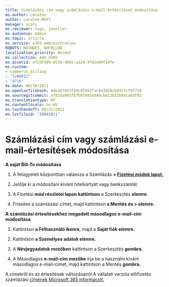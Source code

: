 ```yaml
---
title: Számlázási cím vagy számlázási e-mail-értesítések módosítása
ms.author: cmcatee
author: cmcatee-MSFT
manager: scotv
ms.reviewer: tugu, jmueller
ms.audience: Admin
ms.topic: article
ms.service: o365-administration
ROBOTS: NOINDEX, NOFOLLOW
localization_priority: Normal
ms.collection: Adm_O365
ms.assetid: ef2df989-8539-48b5-a324-97d2e09f14fe
ms.custom:
- commerce_billing
- "1200012"
- "4716"
ms.date: 08/10/2021
ms.openlocfilehash: 68b3df057f44c9f8927ac4a3d58cbd427cf97756
ms.sourcegitcommit: e781da003fb7b878854846cbe12b13b9dca8df92
ms.translationtype: MT
ms.contentlocale: hu-HU
ms.lasthandoff: 08/31/2021
ms.locfileid: "58842011"
---
```

# <a name="change-billing-address-or-billing-email-notifications"></a>Számlázási cím vagy számlázási e-mail-értesítések módosítása

**A saját Bill-To módosítása**

1. A felügyeleti központban válassza a Számlázás **> [Fizetési módok lapot.](https://go.microsoft.com/fwlink/p/?linkid=2018806)**

2. Jelölje ki a módosítani kívánt hitelkártyát vagy bankszámlát.

3. A Fizetési **mód részletei lapon kattintson** a Szerkesztés **elemre.**

4. Frissítse a számlázási címet, majd kattintson **a Mentés és > elemre.**

**A számlázási értesítésekhez megadott másodlagos e-mail-cím módosítása** 

1. Kattintson **a Felhasználó ikonra**, majd a **Saját fiók elemre.**

2. Kattintson **a Személyes adatok elemre.**

3. A **Névjegyadatok mezőben** kattintson a Szerkesztés **gombra.**

4. A Másodlagos **e-mail-cím mezőbe** írja be a használni kívánt másodlagos e-mail-címet, majd kattintson a Mentés **gombra.**

A címekről és az értesítések változásairól A vállalati verziós előfizetés számlázási [címének Microsoft 365 információt.](https://docs.microsoft.com/microsoft-365/commerce/billing-and-payments/change-your-billing-addresses)
